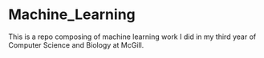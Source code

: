 # Machine_Learning
This is a repo composing of machine learning work I did in my third year of Computer Science and Biology at McGill. 
